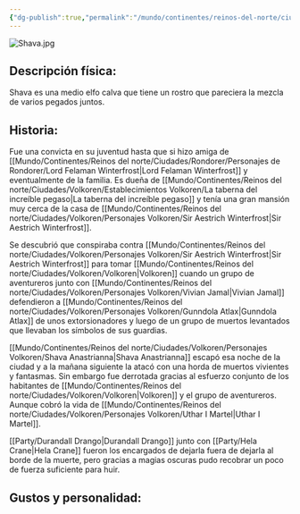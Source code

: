 ```yaml
---
{"dg-publish":true,"permalink":"/mundo/continentes/reinos-del-norte/ciudades/volkoren/personajes-volkoren/shava-anastrianna/"}
---
```


![Shava.jpg](/img/user/Im%C3%A1genes/Shava.jpg)

## Descripción física:

Shava es una medio elfo calva que tiene un rostro que pareciera la mezcla de varios pegados juntos.

## Historia:

Fue una convicta en su juventud hasta que si hizo amiga de [[Mundo/Continentes/Reinos del norte/Ciudades/Rondorer/Personajes de Rondorer/Lord Felaman Winterfrost\|Lord Felaman Winterfrost]] y eventualmente de la familia. 
Es dueña de [[Mundo/Continentes/Reinos del norte/Ciudades/Volkoren/Establecimientos Volkoren/La taberna del increíble pegaso\|La taberna del increíble pegaso]] y tenía una gran mansión muy cerca de la casa de [[Mundo/Continentes/Reinos del norte/Ciudades/Volkoren/Personajes Volkoren/Sir Aestrich Winterfrost\|Sir Aestrich Winterfrost]]. 

Se descubrió que conspiraba contra [[Mundo/Continentes/Reinos del norte/Ciudades/Volkoren/Personajes Volkoren/Sir Aestrich Winterfrost\|Sir Aestrich Winterfrost]] para tomar [[Mundo/Continentes/Reinos del norte/Ciudades/Volkoren/Volkoren\|Volkoren]] cuando un grupo de aventureros junto con [[Mundo/Continentes/Reinos del norte/Ciudades/Volkoren/Personajes Volkoren/Vivian Jamal\|Vivian Jamal]] defendieron a [[Mundo/Continentes/Reinos del norte/Ciudades/Volkoren/Personajes Volkoren/Gunndola Atlax\|Gunndola Atlax]] de unos extorsionadores y luego de un grupo de muertos levantados que llevaban los símbolos de sus guardias. 

[[Mundo/Continentes/Reinos del norte/Ciudades/Volkoren/Personajes Volkoren/Shava Anastrianna\|Shava Anastrianna]] escapó esa noche de la ciudad y a la mañana siguiente la atacó con una horda de muertos vivientes y fantasmas. Sin embargo fue derrotada gracias al esfuerzo conjunto de los habitantes de [[Mundo/Continentes/Reinos del norte/Ciudades/Volkoren/Volkoren\|Volkoren]] y el grupo de aventureros. Aunque cobró la vida de [[Mundo/Continentes/Reinos del norte/Ciudades/Volkoren/Personajes Volkoren/Uthar I Martel\|Uthar I Martel]].

[[Party/Durandall Drango\|Durandall Drango]] junto con [[Party/Hela Crane\|Hela Crane]] fueron los encargados de dejarla fuera de dejarla al borde de la muerte, pero gracias a magias oscuras pudo recobrar un poco de fuerza suficiente para huir. 

## Gustos y personalidad:
